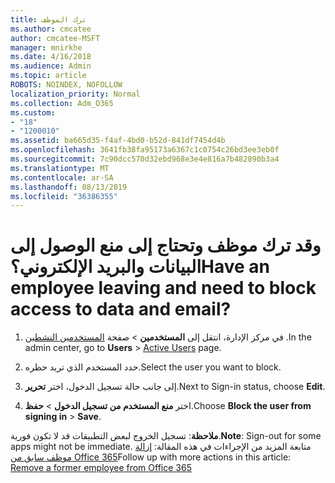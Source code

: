 ```yaml
---
title: ترك الموظف
ms.author: cmcatee
author: cmcatee-MSFT
manager: mnirkhe
ms.date: 4/16/2018
ms.audience: Admin
ms.topic: article
ROBOTS: NOINDEX, NOFOLLOW
localization_priority: Normal
ms.collection: Adm_O365
ms.custom:
- "18"
- "1200010"
ms.assetid: ba665d35-f4af-4bd0-b52d-841df7454d4b
ms.openlocfilehash: 3641fb38fa95173a6367c1c0754c26bd3ee3eb0f
ms.sourcegitcommit: 7c90dcc570d32ebd968e3e4e816a7b482890b3a4
ms.translationtype: MT
ms.contentlocale: ar-SA
ms.lasthandoff: 08/13/2019
ms.locfileid: "36386355"
---
```

# <a name="have-an-employee-leaving-and-need-to-block-access-to-data-and-email"></a><span data-ttu-id="3cb73-102">وقد ترك موظف وتحتاج إلى منع الوصول إلى البيانات والبريد الإلكتروني؟</span><span class="sxs-lookup"><span data-stu-id="3cb73-102">Have an employee leaving and need to block access to data and email?</span></span>
  
1. <span data-ttu-id="3cb73-103">في مركز الإدارة، انتقل إلى **المستخدمين** \> صفحة [المستخدمين النشطين](https://go.microsoft.com/fwlink/p/?linkid=834822) .</span><span class="sxs-lookup"><span data-stu-id="3cb73-103">In the admin center, go to **Users** \> [Active Users](https://go.microsoft.com/fwlink/p/?linkid=834822) page.</span></span>

2. <span data-ttu-id="3cb73-104">حدد المستخدم الذي تريد حظره.</span><span class="sxs-lookup"><span data-stu-id="3cb73-104">Select the user you want to block.</span></span>

3. <span data-ttu-id="3cb73-105">إلى جانب حالة تسجيل الدخول، اختر **تحرير**.</span><span class="sxs-lookup"><span data-stu-id="3cb73-105">Next to Sign-in status, choose **Edit**.</span></span>

4. <span data-ttu-id="3cb73-106">اختر **منع المستخدم من تسجيل الدخول** \> **حفظ**.</span><span class="sxs-lookup"><span data-stu-id="3cb73-106">Choose **Block the user from signing in** \> **Save**.</span></span>

<span data-ttu-id="3cb73-107">**ملاحظة**: تسجيل الخروج لبعض التطبيقات قد لا تكون فورية.</span><span class="sxs-lookup"><span data-stu-id="3cb73-107">**Note**: Sign-out for some apps might not be immediate.</span></span> <span data-ttu-id="3cb73-108">متابعة المزيد من الإجراءات في هذه المقالة: [إزالة موظف سابق من Office 365](https://docs.microsoft.com/en-us/office365/admin/add-users/remove-former-employee)</span><span class="sxs-lookup"><span data-stu-id="3cb73-108">Follow up with more actions in this article: [Remove a former employee from Office 365](https://docs.microsoft.com/en-us/office365/admin/add-users/remove-former-employee)</span></span>
